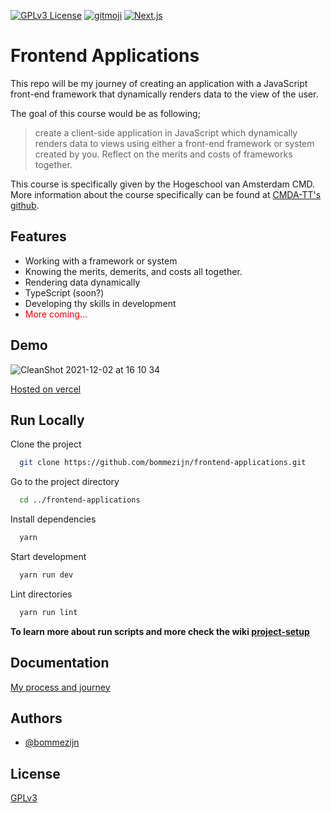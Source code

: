 
<!-- Add badges from somewhere like: [shields.io](https://shields.io/) -->
[![GPLv3 License](https://img.shields.io/badge/License-GPL%20v3-yellow.svg)](https://opensource.org/licenses/)  [![gitmoji](https://img.shields.io/badge/gitmoji-%20😜%20😍-FFDD67.svg?style=flat)](https://gitmoji.dev)  [![Next.js](https://img.shields.io/badge/Next.js-black.svg?style=flat&logo=nextdotjs)](https://nextjs.org) 

# Frontend Applications

This repo will be my journey of creating an application with a JavaScript front-end framework that dynamically renders data to the view of the user.

The goal of this course would be as following;
> create a client-side application in JavaScript which dynamically renders data to views using either a front-end framework or system created by you. Reflect on the merits and costs of frameworks together.

This course is specifically given by the Hogeschool van Amsterdam CMD. More information about the course specifically can be found at [CMDA-TT's github](https://github.com/cmda-tt/course-21-22).



## Features

- Working with a framework or system
- Knowing the merits, demerits, and costs all together.
- Rendering data dynamically
- TypeScript (soon?)
- Developing thy skills in development
- <span style="color:red">More coming...</span>


## Demo

![CleanShot 2021-12-02 at 16 10 34](https://user-images.githubusercontent.com/13199349/144448851-54874811-f230-4f70-9220-7ad0a2988cee.gif)

[Hosted on vercel](https://frontend-applications-eight.vercel.app/) 


## Run Locally

Clone the project

```bash
  git clone https://github.com/bommezijn/frontend-applications.git
```
Go to the project directory
```bash
  cd ../frontend-applications
```
Install dependencies
```bash
  yarn
```
Start development

```bash
  yarn run dev
```
Lint directories
```bash
  yarn run lint
```

**To learn more about run scripts and more check the wiki [project-setup](https://github.com/bommezijn/frontend-applications/wiki/project-setup)**

## Documentation

[My process and journey](https://github.com/bommezijn/frontend-applications/wiki)


## Authors

- [@bommezijn](https://www.github.com/bommezijn)


## License

[GPLv3](https://github.com/bommezijn/frontend-applications/blob/main/LICENSE)

